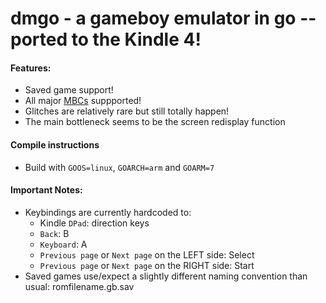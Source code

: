 # dmgo - a gameboy emulator in go -- ported to the Kindle 4!
#### Features:
 * Saved game support!
 * All major [MBCs](http://gbdev.gg8.se/wiki/articles/Memory_Bank_Controllers) suppported!
 * Glitches are relatively rare but still totally happen!
 * The main bottleneck seems to be the screen redisplay function


#### Compile instructions

 * Build with `GOOS=linux`, `GOARCH=arm` and `GOARM=7`

#### Important Notes:

 * Keybindings are currently hardcoded to:
   * Kindle `DPad`: direction keys
   * `Back`: B
   * `Keyboard`: A
   * `Previous page` or `Next page` on the LEFT side: Select
   *  `Previous page` or `Next page` on the RIGHT side: Start
 * Saved games use/expect a slightly different naming convention than usual: romfilename.gb.sav

